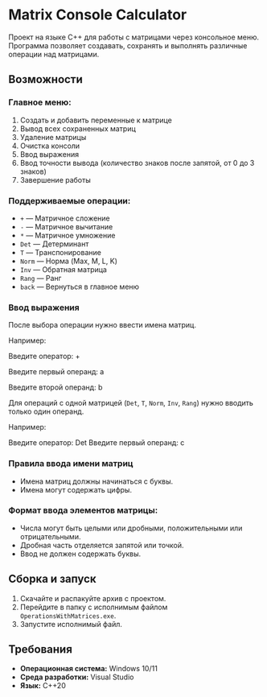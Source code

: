 # Matrix Console Calculator

Проект на языке C++ для работы с матрицами через консольное меню. Программа позволяет создавать, сохранять и выполнять различные операции над матрицами.

## Возможности

### Главное меню:
1. Создать и добавить переменные к матрице  
2. Вывод всех сохраненных матриц  
3. Удаление матрицы  
4. Очистка консоли  
5. Ввод выражения  
6. Ввод точности вывода (количество знаков после запятой, от 0 до 3 знаков)  
0. Завершение работы  

### Поддерживаемые операции:
- `+` — Матричное сложение  
- `-` — Матричное вычитание  
- `*` — Матричное умножение  
- `Det` — Детерминант  
- `T` — Транспонирование  
- `Norm` — Норма (Max, M, L, K)  
- `Inv` — Обратная матрица  
- `Rang` — Ранг  
- `back` — Вернуться в главное меню  

### Ввод выражения
После выбора операции нужно ввести имена матриц. 

Например:

Введите оператор: + 

Введите первый операнд: a 

Введите второй операнд: b

Для операций с одной матрицей (`Det`, `T`, `Norm`, `Inv`, `Rang`) нужно вводить только один операнд. 

Например:

Введите оператор: Det Введите первый операнд: c

### Правила ввода имени матриц
- Имена матриц должны начинаться с буквы.
- Имена могут содержать цифры.

### Формат ввода элементов матрицы:
- Числа могут быть целыми или дробными, положительными или отрицательными.
- Дробная часть отделяется запятой или точкой.
- Ввод не должен содержать буквы.

## Сборка и запуск
1. Скачайте и распакуйте архив с проектом.
2. Перейдите в папку с исполнимым файлом `OperationsWithMatrices.exe`.
3. Запустите исполнимый файл.

## Требования
- **Операционная система:** Windows 10/11  
- **Среда разработки:** Visual Studio 
- **Язык:** C++20